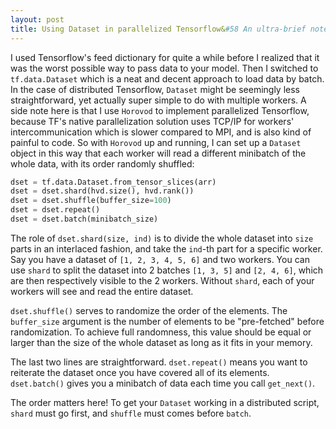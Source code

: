 ```yaml
---
layout: post
title: Using Dataset in parallelized Tensorflow&#58 An ultra-brief note
---
```


I used Tensorflow's feed dictionary for quite a while before I realized that
it was the worst possible way to pass data to your model. Then I switched to
`tf.data.Dataset` which is a neat and decent approach to load data by batch.
In the case of distributed Tensorflow, `Dataset` might be seemingly less
straightforward, yet actually super simple to do with multiple workers. 
A side note here is that I use `Horovod` to implement parallelized Tensorflow,
because TF's native parallelization solution uses TCP/IP for workers' 
intercommunication which is slower compared to MPI, and is also kind of 
painful to code. So with `Horovod` up and running, I can set up a `Dataset`
object in this way that each worker will read a different minibatch of the
whole data, with its order randomly shuffled:

```python
dset = tf.data.Dataset.from_tensor_slices(arr)
dset = dset.shard(hvd.size(), hvd.rank())
dset = dset.shuffle(buffer_size=100)
dset = dset.repeat()
dset = dset.batch(minibatch_size)
```

The role of `dset.shard(size, ind)` is to divide the whole dataset into `size`
parts in an interlaced fashion, and take the `ind`-th part for a specific
worker. Say you have a dataset of `[1, 2, 3, 4, 5, 6]` and two workers. 
You can use `shard` to split the dataset into 2 batches `[1, 3, 5]` and
`[2, 4, 6]`, which are then respectively visible to the 2 workers. Without
`shard`, each of your workers will see and read the entire dataset. 

`dset.shuffle()` serves to randomize the order of the elements. The 
`buffer_size` argument is the number of elements to be "pre-fetched" before
randomization. To achieve full randomness, this value should be equal or 
larger than the size of the whole dataset as long as it fits in your memory.

The last two lines are straightforward. `dset.repeat()` means you want to
reiterate the dataset once you have covered all of its elements. 
`dset.batch()` gives you a minibatch of data each time you call `get_next()`.

The order matters here! To get your `Dataset` working in a distributed script,
`shard` must go first, and `shuffle` must comes before `batch`. 

